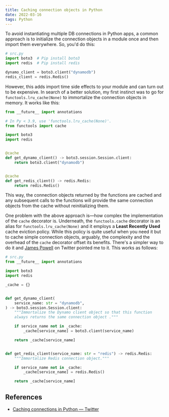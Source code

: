 ```yaml
---
title: Caching connection objects in Python
date: 2022-03-16
tags: Python
---
```


To avoid instantiating multiple DB connections in Python apps, a common approach is to
initialize the connection objects in a module once and then import them everywhere. So,
you'd do this:

```python
# src.py
import boto3  # Pip install boto3
import redis  # Pip install redis

dynamo_client = boto3.client("dynamodb")
redis_client = redis.Redis()
```

However, this adds import time side effects to your module and can turn out to be
expensive. In search of a better solution, my first instinct was to go for
`functools.lru_cache(None)` to immortalize the connection objects in memory. It works
like this:

```python
from __future__ import annotations

# In Py < 3.9, use 'functools.lru_cache(None)'.
from functools import cache

import boto3
import redis


@cache
def get_dynamo_client() -> boto3.session.Session.client:
    return boto3.client("dynamodb")


@cache
def get_redis_client() -> redis.Redis:
    return redis.Redis()
```

This way, the connection objects returned by the functions are cached and any subsequent
calls to the functions will provide the same connection objects from the cache without
reinitializing them.

One problem with the above approach is—how complex the implementation of the `cache`
decorator is. Underneath, the `functools.cache` decorator is an alias for
`functools.lru_cache(None)` and it employs a **Least Recently Used** cache eviction
policy. While this policy is quite useful when you need it but to cache simple
connection objects, arguably, the complexity and the overhead of the `cache` decorator
offset its benefits. There's a simpler way to do it and
[James Powell](https://twitter.com/dontusethiscode) on Twitter pointed me to it. This
works as follows:

```python
# src.py
from __future__ import annotations

import boto3
import redis

_cache = {}


def get_dynamo_client(
    service_name: str = "dynamodb",
) -> boto3.session.Session.client:
    """Immortalize the Dynamo client object so that this function
    always returns the same connection object ."""

    if service_name not in _cache:
        _cache[service_name] = boto3.client(service_name)

    return _cache[service_name]


def get_redis_client(service_name: str = "redis") -> redis.Redis:
    """Immortalize Redis connection object."""

    if service_name not in _cache:
        _cache[service_name] = redis.Redis()

    return _cache[service_name]
```

## References

* [Caching connections in Python — Twitter](https://twitter.com/rednafi/status/1503465791987273729?s=20&t=GlzWHBF_y0ZR-uKHVSP40Q)
